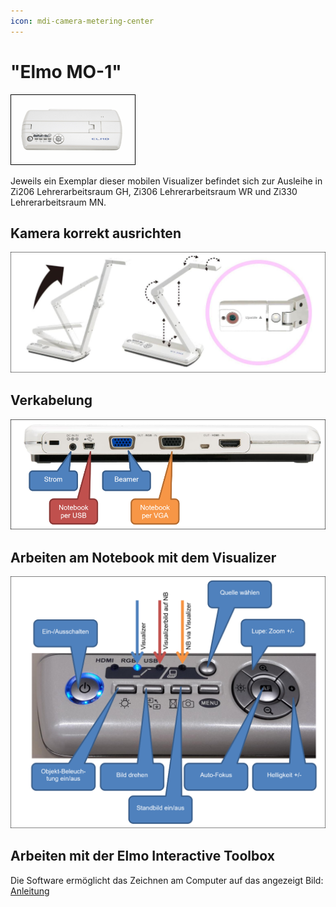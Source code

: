 ```yaml
---
icon: mdi-camera-metering-center
---
```


#  "Elmo MO-1"


![](./images/elmomo1-01.png)

Jeweils ein Exemplar dieser mobilen Visualizer befindet sich zur Ausleihe in Zi206 Lehrerarbeitsraum GH, Zi306 Lehrerarbeitsraum WR und Zi330 Lehrerarbeitsraum MN.

## Kamera korrekt ausrichten

![](./images/elmomo1-03.png)

## Verkabelung

![](./images/elmomo1-02.png)

## Arbeiten am Notebook mit dem Visualizer

![](./images/elmomo1-04.png)

## Arbeiten mit der Elmo Interactive Toolbox

Die Software ermöglicht das Zeichnen am Computer auf das angezeigt Bild: [Anleitung](../elmointeractive/)
